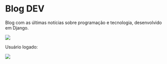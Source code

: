 <h1>Blog DEV</h1>
<p>Blog com as últimas notícias sobre programação e tecnologia, desenvolvido em Django.</p>

<img src="./images/home2" />

<span>Usuário logado:</span>

<img src="./images/home1" />
